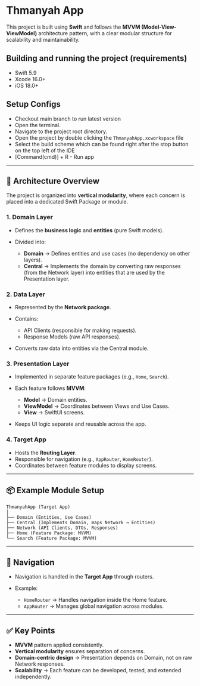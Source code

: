 # Thmanyah App

This project is built using **Swift** and follows the **MVVM (Model-View-ViewModel)** architecture pattern, with a clear modular structure for scalability and maintainability.

## Building and running the project (requirements)
* Swift 5.9
* Xcode 16.0+
* iOS 18.0+

## Setup Configs
- Checkout main branch to run latest version
- Open the terminal.
- Navigate to the project root directory.
- Open the project by double clicking the `ThmanyahApp.xcworkspace` file
- Select the build scheme which can be found right after the stop button on the top left of the IDE
- [Command(cmd)] + R - Run app

---

## 📐 Architecture Overview

The project is organized into **vertical modularity**, where each concern is placed into a dedicated Swift Package or module.

### 1. **Domain Layer**

* Defines the **business logic** and **entities** (pure Swift models).
* Divided into:

  * **Domain** → Defines entities and use cases (no dependency on other layers).
  * **Central** → Implements the domain by converting raw responses (from the Network layer) into entities that are used by the Presentation layer.

### 2. **Data Layer**

* Represented by the **Network package**.
* Contains:

  * API Clients (responsible for making requests).
  * Response Models (raw API responses).
* Converts raw data into entities via the Central module.

### 3. **Presentation Layer**

* Implemented in separate feature packages (e.g., `Home`, `Search`).
* Each feature follows **MVVM**:

  * **Model** → Domain entities.
  * **ViewModel** → Coordinates between Views and Use Cases.
  * **View** → SwiftUI screens.
* Keeps UI logic separate and reusable across the app.

### 4. **Target App**

* Hosts the **Routing Layer**.
* Responsible for navigation (e.g., `AppRouter`, `HomeRouter`).
* Coordinates between feature modules to display screens.

---

## 📦 Example Module Setup

```
ThmanyahApp (Target App)
│
├── Domain (Entities, Use Cases)
├── Central (Implements Domain, maps Network → Entities)
├── Network (API Clients, DTOs, Responses)
├── Home (Feature Package: MVVM)
└── Search (Feature Package: MVVM)
```

---

## 🧭 Navigation

* Navigation is handled in the **Target App** through routers.
* Example:

  * `HomeRouter` → Handles navigation inside the Home feature.
  * `AppRouter` → Manages global navigation across modules.

---

## ✅ Key Points

* **MVVM** pattern applied consistently.
* **Vertical modularity** ensures separation of concerns.
* **Domain-centric design** → Presentation depends on Domain, not on raw Network responses.
* **Scalability** → Each feature can be developed, tested, and extended independently.
